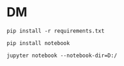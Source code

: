 # DM

```text
pip install -r requirements.txt

pip install notebook

jupyter notebook --notebook-dir=D:/
```
